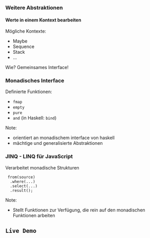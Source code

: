 ### Weitere Abstraktionen
#### Werte in einem Kontext bearbeiten
Mögliche Kontexte: <!-- .elements class="fragment" data-fragment-index="1" -->
- Maybe            <!-- .elements class="fragment" data-fragment-index="1" -->
- Sequence         <!-- .elements class="fragment" data-fragment-index="1" -->
- Stack            <!-- .elements class="fragment" data-fragment-index="1" -->
- ...              <!-- .elements class="fragment" data-fragment-index="1" -->

Wie?                    <!-- .elements class="fragment" data-fragment-index="2" -->
Gemeinsames Interface!  <!-- .elements class="fragment" data-fragment-index="2" -->




### Monadisches Interface
Definierte Funktionen:
- `fmap` 
- `empty`
- `pure`
- `and` (in Haskell: `bind`)

Note:
- orientiert an monadischem interface von haskell
- mächtige und generalisierte Abstraktionen 



### JINQ - LINQ für JavaScript
Verarbeitet monadische Strukturen 
```js[]
 from(source)
  .where(...)
  .select(...)
  .result();
```

Note:
- Stellt Funktionen zur Verfügung, die rein auf den monadischen Funktionen arbeiten



## `Live Demo`